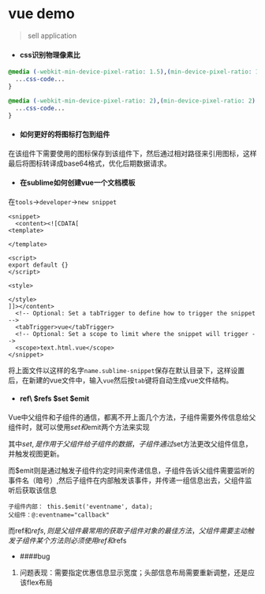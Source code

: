 # vue demo

> sell application

* #### css识别物理像素比
```css
@media (-webkit-min-device-pixel-ratio: 1.5),(min-device-pixel-ratio: 1.5) {
  ...css-code...
}

@media (-webkit-min-device-pixel-ratio: 2),(min-device-pixel-ratio: 2) {
  ...css-code...
}
```

* #### 如何更好的将图标打包到组件
在该组件下需要使用的图标保存到该组件下，然后通过相对路径来引用图标，这样最后将图标转译成base64格式，优化后期数据请求。

* #### 在sublime如何创建vue一个文档模板
在`tools`->`developer`->`new snippet`
```
<snippet>
  <content><![CDATA[
<template>

</template>

<script>
export default {}
</script>

<style>

</style>
]]></content>
  <!-- Optional: Set a tabTrigger to define how to trigger the snippet -->
  <tabTrigger>vue</tabTrigger>
  <!-- Optional: Set a scope to limit where the snippet will trigger -->
  <scope>text.html.vue</scope>
</snippet>

```
将上面文件以这样的名字`name.sublime-snippet`保存在默认目录下，这样设置后，在新建的vue文件中，输入`vue`然后按`tab`键将自动生成vue文件结构。


* #### ref\ $refs \$set \$emit

Vue中父组件和子组件的通信，都离不开上面几个方法，子组件需要外传信息给父组件时，就可以使用$set和$emit两个方法来实现

其中$set,是作用于父组件给子组件的数据，子组件通过$set方法更改父组件信息，并触发视图更新。

而$emit则是通过触发子组件约定时间来传递信息，子组件告诉父组件需要监听的事件名（暗号）,然后子组件在内部触发该事件，并传递一组信息出去，父组件监听后获取该信息
```
子组件内部： this.$emit('eventname', data);
父组件：@:eventname="callback"

```
而ref和$refs,则是父组件最常用的获取子组件对象的最佳方法，父组件需要主动触发子组件某个方法则必须使用ref和$refs


* ####bug

1. 问题表现：需要指定优惠信息显示宽度；头部信息布局需要重新调整，还是应该flex布局

